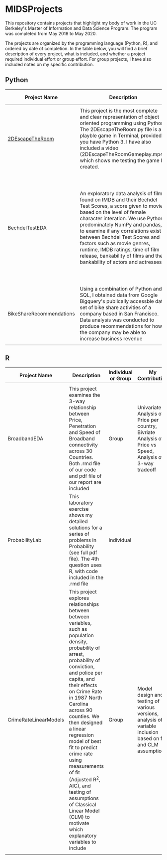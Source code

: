 # MIDSProjects

This repository contains projects that highlight my body of work in the UC Berkeley's Master of Information and Data Science Program.  The program was completed from May 2018 to May 2020.

The projects are organized by the programming language (Python, R), and ordered by date of completion.  In the table below, you will find a brief description of every project, what is included, and whether a project required individual effort or group effort.  For group projects, I have also included notes on my specific contribution. 

## Python 

|Project Name|Description|Individual or Group|My Contribution|
|---|---|---|---|
|||||
|[2DEscapeTheRoom](https://github.com/dwang-ischool/MIDSProjects/tree/master/Python/2DEscapeTheRoom)|This project is the most complete and clear representation of object oriented programming using Python. The 2DEscapeTheRoom.py file is a playble game in Terminal, provided you have Python 3. I have also included a video (2DEscapeTheRoomGameplay.mp4), which shows me testing the game I created.|Individual||
|BechdelTestEDA|An exploratory data analysis of films found on IMDB and their Bechdel Test Scores, a score given to movies based on the level of female character interation.  We use Python, predominately NumPy and pandas, to examine if any correlations exist between Bechdel Test Scores and factors such as movie genres, runtime, IMDB ratings, time of film release, bankability of films and the bankability of actors and actresses|Group|Pre-analysis data processing such as table joining, Analysis of Bechdel score correlation with movie genres, movie runtime and IMDB ratings, and bankability of top 50 films|
|BikeShareRecommendations|Using a combination of Python and SQL, I obtained data from Google Bigquery's publically accessble data set of bike share activities of a company based in San Francisco.  Data analysis was conducted to produce recommendations for how the company may be able to increase business revenue|Individual||
|||||

## R
|Project Name|Description|Individual or Group|My Contribution|
|---|---|---|---|
|||||
|BroadbandEDA|This project examines the 3-way relationship between Price, Penetration and Speed of Broadband connectivity across 30 Countries. Both .rmd file of our code and pdf file of our report are included|Group|Univariate Analysis of Price per country, Bivriate Analysis of Price vs Speed, Analysis of 3-way tradeoff|
|ProbabilityLab|This laboratory exercise shows my detailed solutions for a series of problems in Probability (see full pdf file).  The 4th question uses R, with code included in the .rmd file|Individual||
|CrimeRateLinearModels|This project explores relationships between between variables, such as population density, probability of arrest, probability of conviction, and police per capita, and their effects on Crime Rate in 1987 North Carolina across 90 counties.  We then designed a linear regression model of best fit to predict crime rate using measurements of fit (Adjusted R<sup>2</sup>, AIC), and testing of assumptions of Classical Linear Model (CLM) to motivate which explanatory variables to include|Group|Model design and testing of various versions, analysis of variable inclusion based on fit and CLM assumptions|
|||||

